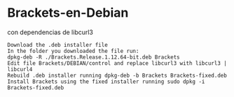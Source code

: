 # Brackets-en-Debian
con dependencias de libcurl3

    Download the .deb installer file
    In the folder you downloaded the file run:
    dpkg-deb -R ./Brackets.Release.1.12.64-bit.deb Brackets
    Edit file Brackets/DEBIAN/control and replace libcurl3 with libcurl3 | libcurl4
    Rebuild .deb installer running dpkg-deb -b Brackets Brackets-fixed.deb
    Install Brackets using the fixed installer running sudo dpkg -i Brackets-fixed.deb
